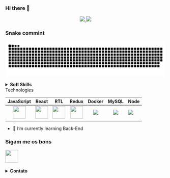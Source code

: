 ### Hi there 👋

<div align="center">
  <a href="https://github.com/ItamarSilvaSoares">
  <img height="180em" src="https://github-readme-stats.vercel.app/api?username=ItamarSilvaSoares&show_icons=true&theme=tokyonight&include_all_commits=true&count_private=true"/>
  <img height="180em" src="https://github-readme-stats.vercel.app/api/top-langs/?username=ItamarSilvaSoares&layout=compact&langs_count=7&theme=tokyonight"/>
  </a>
</div>
 
  
  ### Snake commint
  ![snake gif](https://github.com/ItamarSilvaSoares/ItamarSilvaSoares/blob/output/github-contribution-grid-snake.svg)
  
  <details>
    <summary><strong>Soft Skills</strong></summary>
     <ul>
      <li>Honesty</li>
      <li> Empathy</li>
      <li> Resilience</li>
      <li>Active Listening</li>
      <li> Assertiveness</li>
      <li> Giving and Receiving Feedback</li>
      <li> Logical Reasoning</li>
     </ul>
 </details
 
 ### Technologies
 
 
 |JavaScript|React|RTL|Redux|Docker|MySQL|Node|
 |:---:|:---:|:---:|:---:|:---:|:---:|:---|
 |<img width="40" height="40" src="https://cdn.jsdelivr.net/gh/devicons/devicon/icons/javascript/javascript-plain.svg" />|<img width="40" height="40" src="https://cdn.jsdelivr.net/gh/devicons/devicon/icons/react/react-original.svg" />| <img src="https://testing-library.com/img/logo-large.png" width="40" height="40"/>|<img width="40" height="40" src="https://cdn.jsdelivr.net/gh/devicons/devicon/icons/redux/redux-original.svg" />|<img src="https://cdn.jsdelivr.net/gh/devicons/devicon/icons/docker/docker-original-wordmark.svg" />|<img src="https://cdn.jsdelivr.net/gh/devicons/devicon/icons/mysql/mysql-original-wordmark.svg" />|<img src="https://cdn.jsdelivr.net/gh/devicons/devicon/icons/nodejs/nodejs-original.svg" />
          
          
          
- 🌱 I’m currently learning Back-End

### Sigam me os bons
<a href="https://www.linkedin.com/in/itamar-soares-22268a235/" target="_blank"><img  width="40" height="40" src="https://cdn.jsdelivr.net/gh/devicons/devicon/icons/linkedin/linkedin-original.svg" /></a>
  <details>
    <summary><strong>Contato</strong></summary>
     <ul>
      <li><a href="mailto:Itamar_Soares@zohomail.com" target="_blank">Email<a></li>
     </ul>
  </details
